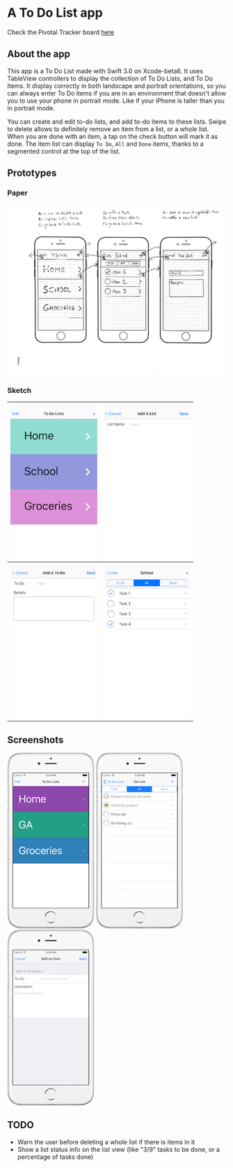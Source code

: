 # A To Do List app

Check the Pivotal Tracker board [here](https://www.pivotaltracker.com/n/projects/1790653)

## About the app
This app is a To Do List made with Swift 3.0 on Xcode-beta6. It uses TableView controllers to display the collection of To Do Lists, and To Do Items. It display correctly in both landscape and portrait orientations, so you can always enter To Do items if you are in an environment that doesn't allow you to use your phone in portrait mode. Like if your iPhone is taller than you in portrait mode.

You can create and edit to-do lists, and add to-do items to these lists. Swipe to delete allows to definitely remove an item from a list, or a whole list. When you are done with an item, a tap on the check button will mark it as done. The item list can display `To Do`, `All` and `Done` items, thanks to a segmented control at the top of the list.  

## Prototypes

### Paper
![proto 1](assets/prototypes/LoFi/paper1.png)

### Sketch
|![proto 1](assets/prototypes/HiFi/proto1.png)   	| ![proto 2](assets/prototypes/HiFi/proto2.png)  |
|:-:									|:-:|
| ![proto 3](assets/prototypes/HiFi/proto3.png)  	| ![proto 4](assets/prototypes/HiFi/proto4.png)  |

## Screenshots

![screenshot 1](assets/screenshots/Screenshot-1.png?raw=true) ![screenshot 2](assets/screenshots/Screenshot-2.png?raw=true) ![screenshot 3](assets/screenshots/Screenshot-3.png?raw=true)

## TODO

  * Warn the user before deleting a whole list if there is items in it
  * Show a list status info on the list view (like "3/9" tasks to be done, or a percentage of tasks done)

